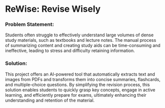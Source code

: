 # ReWise: Revise Wisely

### Problem Statement:
Students often struggle to effectively understand large volumes of dense study materials, such as textbooks and lecture notes. The manual process of summarizing content and creating study aids can be time-consuming and ineffective, leading to stress and difficulty retaining information.

### Solution:
This project offers an AI-powered tool that automatically extracts text and images from PDFs and transforms them into concise summaries, flashcards, and multiple-choice questions. By simplifying the revision process, this solution enables students to quickly grasp key concepts, engage in active learning, and efficiently prepare for exams, ultimately enhancing their understanding and retention of the material.
